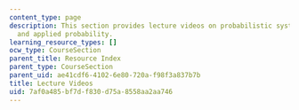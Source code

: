 ```yaml
---
content_type: page
description: This section provides lecture videos on probabilistic systems analysis
  and applied probability.
learning_resource_types: []
ocw_type: CourseSection
parent_title: Resource Index
parent_type: CourseSection
parent_uid: ae41cdf6-4102-6e80-720a-f98f3a837b7b
title: Lecture Videos
uid: 7af0a485-bf7d-f830-d75a-8558aa2aa746
---
```

